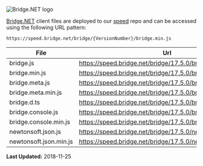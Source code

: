 ![Bridge.NET logo](https://speed.bridge.net/identity/bridgedotnet-sh.png)


[Bridge.NET](https://bridge.net) client files are deployed to our [speed](https://github.com/bridgedotnet/speed.bridge.net/tree/master/bridge) repo and can be accessed using the following URL pattern:

```
https://speed.bridge.net/bridge/{VersionNumber}/bridge.min.js
```

File | Url
---- | ----
bridge.js | https://speed.bridge.net/bridge/17.5.0/bridge.js
bridge.min.js | https://speed.bridge.net/bridge/17.5.0/bridge.min.js
bridge.meta.js | https://speed.bridge.net/bridge/17.5.0/bridge.meta.js
bridge.meta.min.js | https://speed.bridge.net/bridge/17.5.0/bridge.meta.min.js
bridge.d.ts | https://speed.bridge.net/bridge/17.5.0/bridge.d.ts
bridge.console.js | https://speed.bridge.net/bridge/17.5.0/bridge.console.js
bridge.console.min.js | https://speed.bridge.net/bridge/17.5.0/bridge.console.min.js
newtonsoft.json.js | https://speed.bridge.net/bridge/17.5.0/newtonsoft.json.js
newtonsoft.json.min.js | https://speed.bridge.net/bridge/17.5.0/newtonsoft.json.min.js

**Last Updated:** 2018-11-25

